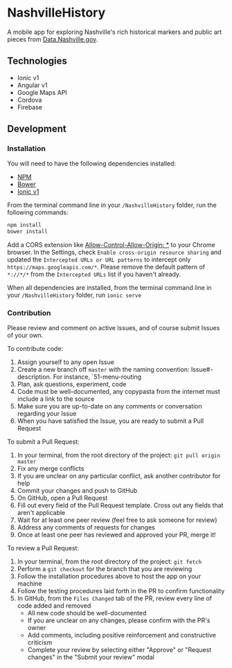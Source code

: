 # NashvilleHistory
A mobile app for exploring Nashville's rich historical markers and public art pieces from [Data.Nashville.gov](https://data.nashville.gov/).

## Technologies
* Ionic v1
* Angular v1
* Google Maps API
* Cordova
* Firebase

## Development

### Installation
You will need to have the following dependencies installed:
* [NPM](http://blog.npmjs.org/post/85484771375/how-to-install-npm)
* [Bower](https://bower.io/#install-bower)
* [Ionic v1](https://ionicframework.com/docs/v2/getting-started/installation/)

From the terminal command line in your `/NashvilleHistory` folder, run the following commands:

```sh
npm install
bower install
```

Add a CORS extension like [Allow-Control-Allow-Origin: *](https://chrome.google.com/webstore/detail/allow-control-allow-origi/nlfbmbojpeacfghkpbjhddihlkkiljbi?hl=en) to your Chrome browser. In the Settings, check `Enable cross-origin resource sharing` and updated the `Intercepted URLs or URL patterns` to intercept only `https://maps.googleapis.com/*`. Please remove the default pattern of `*://*/*` from the `Intercepted URLs` list if you haven't already.

When all dependencies are installed, from the terminal command line in your `/NashvilleHistory` folder, run `ionic serve`

### Contribution
Please review and comment on active Issues, and of course submit Issues of your own.

To contribute code:
1. Assign yourself to any open Issue 
1. Create a new branch off `master` with the naming convention: Issue#-description. For instance, `51-menu-routing
1. Plan, ask questions, experiment, code
1. Code must be well-documented, any copypasta from the internet must include a link to the source
1. Make sure you are up-to-date on any comments or conversation regarding your Issue
1. When you have satisfied the Issue, you are ready to submit a Pull Request

To submit a Pull Request:
1. In your terminal, from the root directory of the project: `git pull origin master`
1. Fix any merge conflicts
1. If you are unclear on any particular conflict, ask another contributor for help
1. Commit your changes and push to GitHub
1. On GitHub, open a Pull Request
1. Fill out every field of the Pull Request template. Cross out any fields that aren't applicable
1. Wait for at least one peer review (feel free to ask someone for review)
1. Address any comments of requests for changes
1. Once at least one peer has reviewed and approved your PR, merge it!

To review a Pull Request:
1. In your terminal, from the root directory of the project: `git fetch`
1. Perform a `git checkout` for the branch that you are reviewing
1. Follow the installation procedures above to host the app on your machine
1. Follow the testing procedures laid forth in the PR to confirm functionality
1. In GitHub, from the `Files Changed` tab of the PR, review every line of code added and removed
    * All new code should be well-documented
    * If you are unclear on any changes, please confirm with the PR's owner
    * Add comments, including positive reinforcement and constructive criticism
    * Complete your review by selecting either "Approve" or "Request changes" in the "Submit your review" modal